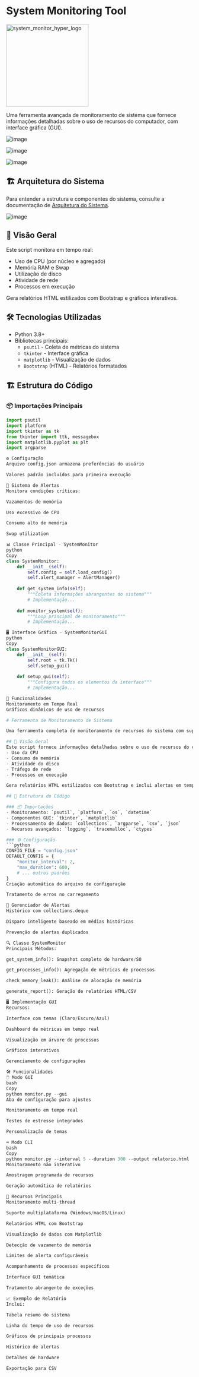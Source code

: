 # System Monitoring Tool               

<img width="222" alt="system_monitor_hyper_logo" src="https://github.com/user-attachments/assets/3a2eb494-9951-4c0e-80f2-a34fe1d5c2ff" />


Uma ferramenta avançada de monitoramento de sistema que fornece informações detalhadas sobre o uso de recursos do computador, com interface gráfica (GUI).

![image](https://github.com/user-attachments/assets/78c507d1-a8aa-4b5e-a2bf-8803f686eb41)

![image](https://github.com/user-attachments/assets/62d82e53-52cd-428f-9627-b1333281067e)

![image](https://github.com/user-attachments/assets/8a3c1b09-c60e-4d01-9dce-759e8e37f124)

## 🏗️ Arquitetura do Sistema
Para entender a estrutura e componentes do sistema, consulte a documentação de [Arquitetura do Sistema](https://w4rrl3ss.github.io/smhb_v5_6/system_architecture.html).

![image](https://github.com/user-attachments/assets/9ae78071-e81b-4a9e-a641-aa7d50f729e8)

## 📌 Visão Geral

Este script monitora em tempo real:
- Uso de CPU (por núcleo e agregado)
- Memória RAM e Swap
- Utilização de disco
- Atividade de rede
- Processos em execução

Gera relatórios HTML estilizados com Bootstrap e gráficos interativos.

## 🛠️ Tecnologias Utilizadas

- Python 3.8+
- Bibliotecas principais:
  - `psutil` - Coleta de métricas do sistema
  - `tkinter` - Interface gráfica
  - `matplotlib` - Visualização de dados
  - `Bootstrap` (HTML) - Relatórios formatados

## 🏗️ Estrutura do Código

### 📦 Importações Principais
```python
import psutil
import platform
import tkinter as tk
from tkinter import ttk, messagebox
import matplotlib.pyplot as plt
import argparse

⚙️ Configuração
Arquivo config.json armazena preferências do usuário

Valores padrão incluídos para primeira execução

🚨 Sistema de Alertas
Monitora condições críticas:

Vazamentos de memória

Uso excessivo de CPU

Consumo alto de memória

Swap utilization

📊 Classe Principal - SystemMonitor
python
Copy
class SystemMonitor:
    def __init__(self):
        self.config = self.load_config()
        self.alert_manager = AlertManager()
        
    def get_system_info(self):
        """Coleta informações abrangentes do sistema"""
        # Implementação...
    
    def monitor_system(self):
        """Loop principal de monitoramento"""
        # Implementação...

🖥️ Interface Gráfica - SystemMonitorGUI
python
Copy
class SystemMonitorGUI:
    def __init__(self):
        self.root = tk.Tk()
        self.setup_gui()
        
    def setup_gui(self):
        """Configura todos os elementos da interface"""
        # Implementação...

🚀 Funcionalidades
Monitoramento em Tempo Real
Gráficos dinâmicos de uso de recursos

# Ferramenta de Monitoramento de Sistema

Uma ferramenta completa de monitoramento de recursos do sistema com suporte a interface gráfica (GUI) e linha de comando (CLI), relatórios detalhados e capacidades de alerta.

## 📖 Visão Geral
Este script fornece informações detalhadas sobre o uso de recursos do computador através de uma interface gráfica (GUI) e linha de comando (CLI). Monitora:
- Uso da CPU
- Consumo de memória
- Atividade do disco
- Tráfego de rede
- Processos em execução

Gera relatórios HTML estilizados com Bootstrap e inclui alertas em tempo real para limites de recursos.

## 🧠 Estrutura do Código

### 📦 Importações
- Monitoramento: `psutil`, `platform`, `os`, `datetime`
- Componentes GUI: `tkinter`, `matplotlib`
- Processamento de dados: `collections`, `argparse`, `csv`, `json`
- Recursos avançados: `logging`, `tracemalloc`, `ctypes`

### ⚙️ Configuração
```python
CONFIG_FILE = "config.json"
DEFAULT_CONFIG = {
    "monitor_interval": 2,
    "max_duration": 600,
    # ... outros padrões
}
Criação automática do arquivo de configuração

Tratamento de erros no carregamento

🚨 Gerenciador de Alertas
Histórico com collections.deque

Disparo inteligente baseado em médias históricas

Prevenção de alertas duplicados

🔍 Classe SystemMonitor
Principais Métodos:

get_system_info(): Snapshot completo do hardware/SO

get_processes_info(): Agregação de métricas de processos

check_memory_leak(): Análise de alocação de memória

generate_report(): Geração de relatórios HTML/CSV

🖥️ Implementação GUI
Recursos:

Interface com temas (Claro/Escuro/Azul)

Dashboard de métricas em tempo real

Visualização em árvore de processos

Gráficos interativos

Gerenciamento de configurações

🛠️ Funcionalidades
🖱️ Modo GUI
bash
Copy
python monitor.py --gui
Aba de configuração para ajustes

Monitoramento em tempo real

Testes de estresse integrados

Personalização de temas

⌨️ Modo CLI
bash
Copy
python monitor.py --interval 5 --duration 300 --output relatorio.html
Monitoramento não interativo

Amostragem programada de recursos

Geração automática de relatórios

🌟 Recursos Principais
Monitoramento multi-thread

Suporte multiplataforma (Windows/macOS/Linux)

Relatórios HTML com Bootstrap

Visualização de dados com Matplotlib

Detecção de vazamento de memória

Limites de alerta configuráveis

Acompanhamento de processos específicos

Interface GUI temática

Tratamento abrangente de exceções

📈 Exemplo de Relatório
Inclui:

Tabela resumo do sistema

Linha do tempo de uso de recursos

Gráficos de principais processos

Histórico de alertas

Detalhes de hardware

Exportação para CSV
